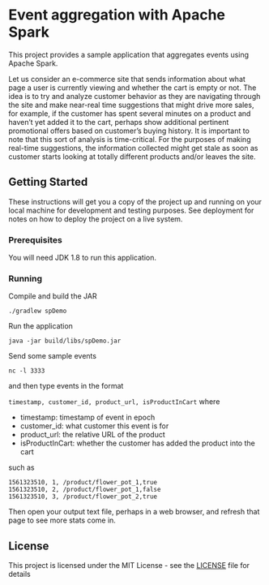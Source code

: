 # Event aggregation with Apache Spark

This project provides a sample application that aggregates events using Apache Spark.  

Let us consider an e-commerce site that sends information about what page a user is currently viewing and whether the cart is empty or not.  The idea is to try and analyze customer behavior as they are navigating through the site and make near-real time suggestions that might drive more sales, for example, if the customer has spent several minutes on a product and haven’t yet added it to the cart, perhaps show additional pertinent promotional offers based on customer’s buying history.  It is important to note that this sort of analysis is time-critical.  For the purposes of making real-time suggestions, the information collected might get stale as soon as customer starts looking at totally different products and/or leaves the site.

## Getting Started

These instructions will get you a copy of the project up and running on your local machine for development and testing purposes. See deployment for notes on how to deploy the project on a live system.

### Prerequisites

You will need JDK 1.8 to run this application.

### Running

Compile and build the JAR
```
./gradlew spDemo
```

Run the application

```
java -jar build/libs/spDemo.jar
```

Send some sample events

```
nc -l 3333
```

and then type events in the format

`timestamp, customer_id, product_url, isProductInCart` 
where
 - timestamp: timestamp of event in epoch
 - customer_id: what customer this event is for
 - product_url: the relative URL of the product
 - isProductInCart: whether the customer has added the product into the cart

such as

```
1561323510, 1, /product/flower_pot_1,true
1561323510, 2, /product/flower_pot_1,false
1561323510, 3, /product/flower_pot_2,true
```

Then open your output text file, perhaps in a web browser, and refresh that page to see more stats come in.

## License

This project is licensed under the MIT License - see the [LICENSE](LICENSE) file for details
